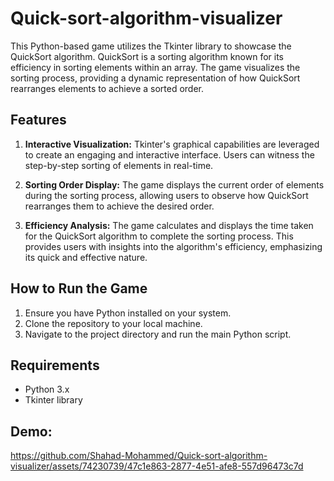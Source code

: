 # Quick-sort-algorithm-visualizer

This Python-based game utilizes the Tkinter library to showcase the QuickSort algorithm. QuickSort is a sorting algorithm known for its efficiency in sorting elements within an array. The game visualizes the sorting process, providing a dynamic representation of how QuickSort rearranges elements to achieve a sorted order.

## Features

1. **Interactive Visualization:** Tkinter's graphical capabilities are leveraged to create an engaging and interactive interface. Users can witness the step-by-step sorting of elements in real-time.

2. **Sorting Order Display:** The game displays the current order of elements during the sorting process, allowing users to observe how QuickSort rearranges them to achieve the desired order.

3. **Efficiency Analysis:** The game calculates and displays the time taken for the QuickSort algorithm to complete the sorting process. This provides users with insights into the algorithm's efficiency, emphasizing its quick and effective nature.

## How to Run the Game

1. Ensure you have Python installed on your system.
2. Clone the repository to your local machine.
3. Navigate to the project directory and run the main Python script.

## Requirements

- Python 3.x
- Tkinter library

## Demo: 

https://github.com/Shahad-Mohammed/Quick-sort-algorithm-visualizer/assets/74230739/47c1e863-2877-4e51-afe8-557d96473c7d




